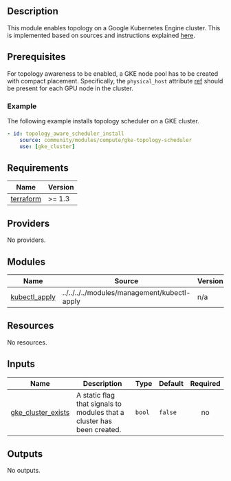 ## Description

This module enables topology on a Google Kubernetes Engine cluster.
This is implemented based on sources and instructions explained [here](https://github.com/GoogleCloudPlatform/container-engine-accelerators/tree/master/gpudirect-tcpxo/topology-scheduler).

## Prerequisites

For topology awareness to be enabled, a GKE node pool has to be created with
compact placement. Specifically, the `physical_host` attribute
[ref](https://cloud.google.com/compute/docs/instances/use-compact-placement-policies#verify-vm-location)
should be present for each GPU node in the cluster.

### Example

The following example installs topology scheduler on a GKE cluster.

```yaml
- id: topology_aware_scheduler_install
    source: community/modules/compute/gke-topology-scheduler
    use: [gke_cluster]
```

<!-- BEGINNING OF PRE-COMMIT-TERRAFORM DOCS HOOK -->
## Requirements

| Name | Version |
|------|---------|
| <a name="requirement_terraform"></a> [terraform](#requirement\_terraform) | >= 1.3 |

## Providers

No providers.

## Modules

| Name | Source | Version |
|------|--------|---------|
| <a name="module_kubectl_apply"></a> [kubectl\_apply](#module\_kubectl\_apply) | ../../../../modules/management/kubectl-apply | n/a |

## Resources

No resources.

## Inputs

| Name | Description | Type | Default | Required |
|------|-------------|------|---------|:--------:|
| <a name="input_gke_cluster_exists"></a> [gke\_cluster\_exists](#input\_gke\_cluster\_exists) | A static flag that signals to modules that a cluster has been created. | `bool` | `false` | no |

## Outputs

No outputs.
<!-- END OF PRE-COMMIT-TERRAFORM DOCS HOOK -->
